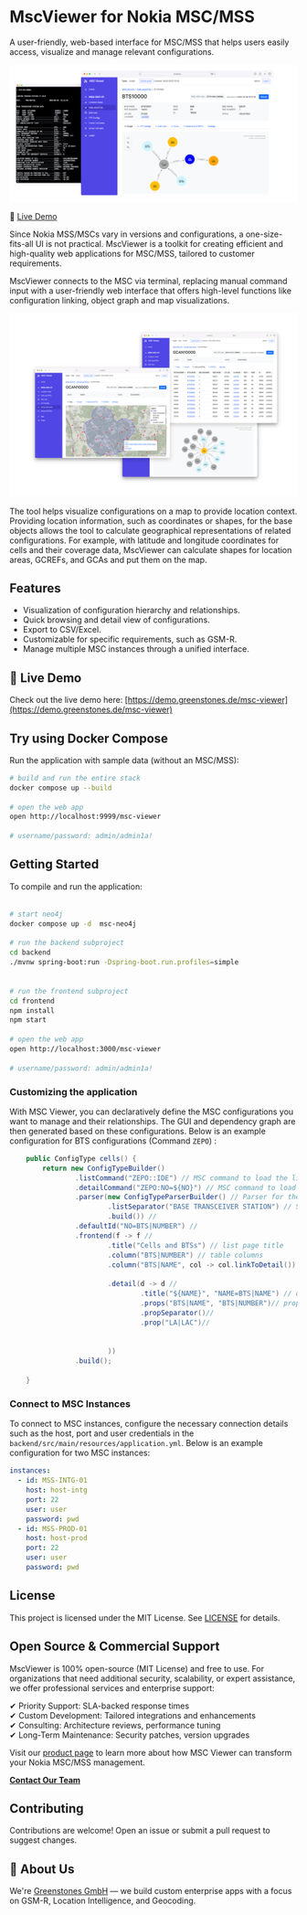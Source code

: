 MscViewer for Nokia MSC/MSS
===
A user-friendly, web-based interface for MSC/MSS that helps users easily access, visualize and manage relevant configurations.

![screenshot 1](./docs/assets/p3.png)

🚀 [Live Demo](https://demo.greenstones.de/msc-viewer)

Since Nokia MSS/MSCs vary in versions and configurations, a one-size-fits-all UI is not practical. MscViewer is a toolkit for creating efficient and high-quality web applications for MSC/MSS, tailored to customer requirements.

MscViewer connects to the MSC via terminal, replacing manual command input with a user-friendly web interface that offers high-level functions like configuration linking, object graph and map visualizations.

![screenshot 2](./docs/assets/p5.png)

The tool helps visualize configurations on a map to provide location context. Providing location information, such as coordinates or shapes, for the base objects allows the tool to calculate geographical representations of related configurations. For example, with latitude and longitude coordinates for cells and their coverage data, MscViewer can calculate shapes for location areas, GCREFs, and GCAs and put them on the map.


## Features

* Visualization of configuration hierarchy and relationships.
* Quick browsing and detail view of configurations.
* Export to CSV/Excel.
* Customizable for specific requirements, such as GSM-R.
* Manage multiple MSC instances through a unified interface.


## 🚀 Live Demo

Check out the live demo here: [https://demo.greenstones.de/msc-viewer](https://demo.greenstones.de/msc-viewer)


## Try using Docker Compose

Run the application with sample data (without an MSC/MSS):

```sh
# build and run the entire stack
docker compose up --build

# open the web app
open http://localhost:9999/msc-viewer

# username/password: admin/admin1a!
```
 
## Getting Started

To compile and run the application:

```sh

# start neo4j 
docker compose up -d  msc-neo4j

# run the backend subproject
cd backend
./mvnw spring-boot:run -Dspring-boot.run.profiles=simple


# run the frontend subproject
cd frontend
npm install
npm start

# open the web app
open http://localhost:3000/msc-viewer

# username/password: admin/admin1a!
```

### Customizing the application
With MSC Viewer, you can declaratively define the MSC configurations you want to manage and their relationships. The GUI and dependency graph are then generated based on these configurations. Below is an example configuration for BTS configurations (Command `ZEPO`) : 

```java
	public ConfigType cells() {
		return new ConfigTypeBuilder()
				.listCommand("ZEPO::IDE") // MSC command to load the list of cells
				.detailCommand("ZEPO:NO=${NO}") // MSC command to load the cell with the given number
				.parser(new ConfigTypeParserBuilder() // Parser for the list of cells
						.listSeparator("BASE TRANSCEIVER STATION") // Separator for the list of cells
						.build()) //
				.defaultId("NO=BTS|NUMBER") //
				.frontend(f -> f //
						.title("Cells and BTSs") // list page title
						.column("BTS|NUMBER") // table columns
						.column("BTS|NAME", col -> col.linkToDetail()) //

						.detail(d -> d //
								.title("${NAME}", "NAME=BTS|NAME") // detail page title template
								.props("BTS|NAME", "BTS|NUMBER")// properties to display
								.propSeparator()//
								.prop("LA|LAC")//
							

						))
				.build();

	}
```


### Connect to MSC Instances

To connect to MSC instances, configure the necessary connection details such as the host, port and user credentials in the `backend/src/main/resources/application.yml`. Below is an example configuration for two MSC instances:

```yaml
instances:
  - id: MSS-INTG-01
    host: host-intg
    port: 22
    user: user
    password: pwd
  - id: MSS-PROD-01
    host: host-prod
    port: 22
    user: user
    password: pwd
```


## License
This project is licensed under the MIT License. See [LICENSE](LICENSE) for details.

## Open Source & Commercial Support  

MscViewer is 100% open-source (MIT License) and free to use. For organizations that need additional security, scalability, or expert assistance, we offer professional services and enterprise support:  

✔ Priority Support: SLA-backed response times  
✔ Custom Development: Tailored integrations and enhancements  
✔ Consulting: Architecture reviews, performance tuning  
✔ Long-Term Maintenance: Security patches, version upgrades  

Visit our [product page](https://www.greenstones.de/solutions/msc-viewer) to learn more about how MSC Viewer can transform your Nokia MSC/MSS management.

[**Contact Our Team**](mailto:info@greenstones.de)  


## Contributing
Contributions are welcome! Open an issue or submit a pull request to suggest changes.

## 👥 About Us

We're [Greenstones GmbH](https://www.greenstones.de) — we build custom enterprise apps with a focus on GSM-R, Location Intelligence, and Geocoding.
